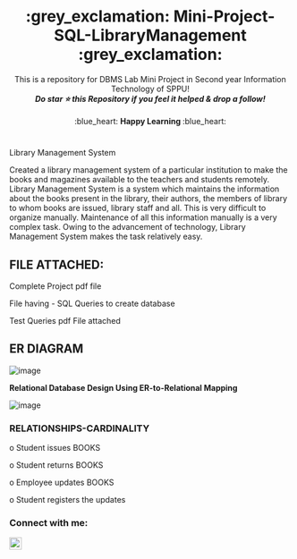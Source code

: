 <h1 align="middle"> :grey_exclamation: Mini-Project-SQL-LibraryManagement :grey_exclamation: </h1>
<p align ="middle"> This is a repository for DBMS Lab Mini Project in Second year Information Technology of SPPU! <br>
<b><i>Do star ⭐ this Repository if you feel it helped & drop a follow!</b></i><br><br>
:blue_heart: <b> Happy Learning </b> :blue_heart:
<br></p>

#
Library Management System

Created a library management system of a particular institution to make the books and magazines available to the teachers and students remotely. Library Management System is a system which maintains the information about the books present in the library, their authors, the members of library to whom books are issued, library staff and all. This is very difficult to organize manually. Maintenance of all this information manually is a very complex task. Owing to the advancement of technology, Library Management System makes the task relatively easy.

## FILE ATTACHED:

Complete Project pdf file

File having - SQL Queries to create database

Test Queries pdf File attached

## ER DIAGRAM

![image](https://user-images.githubusercontent.com/72682683/131119655-518fcbca-2e95-4b43-b46a-60d31878755a.png)

**Relational Database Design Using ER-to-Relational Mapping**

![image](https://user-images.githubusercontent.com/72682683/131119747-d39aadfb-85a1-4eec-b30e-e6d9c926b272.png)


### RELATIONSHIPS-CARDINALITY

o	Student issues BOOKS

o	Student returns BOOKS

o	Employee updates BOOKS

o	Student registers the updates

### Connect with me:


[<img align="left" alt="codeSTACKr | LinkedIn" width="22px" src="https://raw.githubusercontent.com/rahuldkjain/github-profile-readme-generator/master/src/images/icons/Social/linked-in-alt.svg" />][linkedin]


<br />


[linkedin]: https://www.linkedin.com/in/sven-janorschke-72a1362ba/


